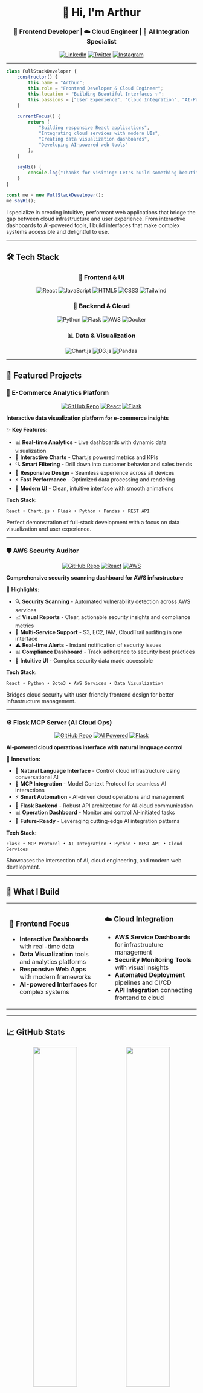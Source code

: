 <div align="center">

# 👋 Hi, I'm Arthur

### 🎨 Frontend Developer | ☁️ Cloud Engineer | 🤖 AI Integration Specialist

[![LinkedIn](https://img.shields.io/badge/LinkedIn-Connect-0077B5?style=for-the-badge&logo=linkedin&logoColor=white)](https://www.linkedin.com/in/oleg-p-b90472161/)
[![Twitter](https://img.shields.io/badge/Twitter-Follow-1DA1F2?style=for-the-badge&logo=twitter&logoColor=white)](https://twitter.com/)
[![Instagram](https://img.shields.io/badge/Instagram-Follow-E4405F?style=for-the-badge&logo=instagram&logoColor=white)](https://www.instagram.com/sky_is_ocean/)

</div>

---

```javascript
class FullStackDeveloper {
    constructor() {
        this.name = "Arthur";
        this.role = "Frontend Developer & Cloud Engineer";
        this.location = "Building Beautiful Interfaces ✨";
        this.passions = ["User Experience", "Cloud Integration", "AI-Powered Apps"];
    }
    
    currentFocus() {
        return [
            "Building responsive React applications",
            "Integrating cloud services with modern UIs",
            "Creating data visualization dashboards",
            "Developing AI-powered web tools"
        ];
    }
    
    sayHi() {
        console.log("Thanks for visiting! Let's build something beautiful together 🚀");
    }
}

const me = new FullStackDeveloper();
me.sayHi();
```

I specialize in creating intuitive, performant web applications that bridge the gap between cloud infrastructure and user experience. From interactive dashboards to AI-powered tools, I build interfaces that make complex systems accessible and delightful to use.

---

## 🛠️ Tech Stack

<div align="center">

### 🎨 Frontend & UI
![React](https://img.shields.io/badge/React-20232A?style=for-the-badge&logo=react&logoColor=61DAFB)
![JavaScript](https://img.shields.io/badge/JavaScript-F7DF1E?style=for-the-badge&logo=javascript&logoColor=black)
![HTML5](https://img.shields.io/badge/HTML5-E34F26?style=for-the-badge&logo=html5&logoColor=white)
![CSS3](https://img.shields.io/badge/CSS3-1572B6?style=for-the-badge&logo=css3&logoColor=white)
![Tailwind](https://img.shields.io/badge/Tailwind_CSS-38B2AC?style=for-the-badge&logo=tailwind-css&logoColor=white)

### 🔧 Backend & Cloud
![Python](https://img.shields.io/badge/Python-3776AB?style=for-the-badge&logo=python&logoColor=white)
![Flask](https://img.shields.io/badge/Flask-000000?style=for-the-badge&logo=flask&logoColor=white)
![AWS](https://img.shields.io/badge/AWS-232F3E?style=for-the-badge&logo=amazon-aws&logoColor=FF9900)
![Docker](https://img.shields.io/badge/Docker-2496ED?style=for-the-badge&logo=docker&logoColor=white)

### 📊 Data & Visualization
![Chart.js](https://img.shields.io/badge/Chart.js-FF6384?style=for-the-badge&logo=chart.js&logoColor=white)
![D3.js](https://img.shields.io/badge/D3.js-F9A03C?style=for-the-badge&logo=d3.js&logoColor=white)
![Pandas](https://img.shields.io/badge/Pandas-150458?style=for-the-badge&logo=pandas&logoColor=white)

</div>

---

## 🌟 Featured Projects

### 🧩 E-Commerce Analytics Platform

<div align="center">

[![GitHub Repo](https://img.shields.io/badge/View_Repository-181717?style=for-the-badge&logo=github&logoColor=white)](https://github.com/arthurperch/ecommerce-analytics-platform)
[![React](https://img.shields.io/badge/React-Frontend-61DAFB?style=for-the-badge&logo=react)](https://github.com/arthurperch/ecommerce-analytics-platform)
[![Flask](https://img.shields.io/badge/Flask-Backend-000000?style=for-the-badge&logo=flask)](https://github.com/arthurperch/ecommerce-analytics-platform)

</div>

**Interactive data visualization platform for e-commerce insights**

✨ **Key Features:**
- 📊 **Real-time Analytics** - Live dashboards with dynamic data visualization
- 🎯 **Interactive Charts** - Chart.js powered metrics and KPIs
- 🔍 **Smart Filtering** - Drill down into customer behavior and sales trends
- 📱 **Responsive Design** - Seamless experience across all devices
- ⚡ **Fast Performance** - Optimized data processing and rendering
- 🎨 **Modern UI** - Clean, intuitive interface with smooth animations

**Tech Stack:**
```
React • Chart.js • Flask • Python • Pandas • REST API
```

Perfect demonstration of full-stack development with a focus on data visualization and user experience.

---

### 🛡️ AWS Security Auditor

<div align="center">

[![GitHub Repo](https://img.shields.io/badge/View_Repository-181717?style=for-the-badge&logo=github&logoColor=white)](https://github.com/arthurperch/aws-security-auditor)
[![React](https://img.shields.io/badge/React-Dashboard-61DAFB?style=for-the-badge&logo=react)](https://github.com/arthurperch/aws-security-auditor)
[![AWS](https://img.shields.io/badge/AWS-Integration-FF9900?style=for-the-badge&logo=amazon-aws)](https://github.com/arthurperch/aws-security-auditor)

</div>

**Comprehensive security scanning dashboard for AWS infrastructure**

🔐 **Highlights:**
- 🔍 **Security Scanning** - Automated vulnerability detection across AWS services
- 📈 **Visual Reports** - Clear, actionable security insights and compliance metrics
- 🎯 **Multi-Service Support** - S3, EC2, IAM, CloudTrail auditing in one interface
- ⚠️ **Real-time Alerts** - Instant notification of security issues
- 📊 **Compliance Dashboard** - Track adherence to security best practices
- 🎨 **Intuitive UI** - Complex security data made accessible

**Tech Stack:**
```
React • Python • Boto3 • AWS Services • Data Visualization
```

Bridges cloud security with user-friendly frontend design for better infrastructure management.

---

### ⚙️ Flask MCP Server (AI Cloud Ops)

<div align="center">

[![GitHub Repo](https://img.shields.io/badge/View_Repository-181717?style=for-the-badge&logo=github&logoColor=white)](https://github.com/arthurperch/flask-mcp-server)
[![AI Powered](https://img.shields.io/badge/AI-Powered-8A2BE2?style=for-the-badge&logo=openai)](https://github.com/arthurperch/flask-mcp-server)
[![Flask](https://img.shields.io/badge/Flask-Server-000000?style=for-the-badge&logo=flask)](https://github.com/arthurperch/flask-mcp-server)

</div>

**AI-powered cloud operations interface with natural language control**

🤖 **Innovation:**
- 💬 **Natural Language Interface** - Control cloud infrastructure using conversational AI
- 🔗 **MCP Integration** - Model Context Protocol for seamless AI interactions
- ⚡ **Smart Automation** - AI-driven cloud operations and management
- 🎯 **Flask Backend** - Robust API architecture for AI-cloud communication
- 📊 **Operation Dashboard** - Monitor and control AI-initiated tasks
- 🚀 **Future-Ready** - Leveraging cutting-edge AI integration patterns

**Tech Stack:**
```
Flask • MCP Protocol • AI Integration • Python • REST API • Cloud Services
```

Showcases the intersection of AI, cloud engineering, and modern web development.

---

## 💼 What I Build

<table>
<tr>
<td width="50%">

### 🎨 Frontend Focus
- **Interactive Dashboards** with real-time data
- **Data Visualization** tools and analytics platforms
- **Responsive Web Apps** with modern frameworks
- **AI-powered Interfaces** for complex systems

</td>
<td width="50%">

### ☁️ Cloud Integration
- **AWS Service Dashboards** for infrastructure management
- **Security Monitoring Tools** with visual insights
- **Automated Deployment** pipelines and CI/CD
- **API Integration** connecting frontend to cloud

</td>
</tr>
</table>

---

## 📈 GitHub Stats

<div align="center">

<img src="https://github-readme-stats.vercel.app/api?username=arthurperch&show_icons=true&theme=tokyonight&hide_border=true&bg_color=1a1b27&title_color=70a5fd&icon_color=bf91f3&text_color=38bdae" width="48%" />
<img src="https://github-readme-streak-stats.herokuapp.com/?user=arthurperch&theme=tokyonight&hide_border=true&background=1a1b27&stroke=38bdae&ring=70a5fd&fire=bf91f3&currStreakLabel=70a5fd" width="48%" />

</div>

---

## 🎯 Currently Exploring

```yaml
frontend:
  - Advanced React patterns and hooks
  - TypeScript for type-safe applications
  - Next.js for full-stack React apps
  - Modern CSS architectures

integration:
  - AI/ML model deployment in web apps
  - WebSocket for real-time features
  - GraphQL APIs
  - Progressive Web Apps (PWA)

design:
  - UI/UX best practices
  - Accessibility standards
  - Performance optimization
  - Animation and micro-interactions
```

---

## 💡 Why Work With Me

<div align="center">

| 🎨 **Design-First** | ⚡ **Performance-Focused** | 🔗 **Cloud-Native** |
|:---:|:---:|:---:|
| Beautiful, intuitive interfaces | Optimized, fast-loading apps | Seamless cloud integration |
| User experience priority | Efficient code practices | Scalable architecture |
| Responsive across devices | SEO-friendly development | Security-conscious design |

</div>

---

## 📫 Let's Connect

Interested in collaborating on frontend projects, discussing web development, or building cloud-integrated applications? Let's chat!

<div align="center">

[![LinkedIn](https://img.shields.io/badge/Let's_Connect_on_LinkedIn-0077B5?style=for-the-badge&logo=linkedin&logoColor=white)](https://www.linkedin.com/in/oleg-p-b90472161/)
[![Email](https://img.shields.io/badge/Send_Me_an_Email-D14836?style=for-the-badge&logo=gmail&logoColor=white)](mailto:your-email@example.com)
[![Portfolio](https://img.shields.io/badge/View_My_Work-000000?style=for-the-badge&logo=github&logoColor=white)](https://github.com/arthurperch)

**Open to:** Frontend development roles • Full-stack opportunities • Cloud integration projects

</div>

---

<div align="center">

### 💭 _"Great design is invisible, great code is readable, and great products are both."_

**Thanks for stopping by!** ⭐ Star repos you find interesting and let's build something amazing!

![Profile Views](https://komarev.com/ghpvc/?username=arthurperch&color=blueviolet&style=for-the-badge)

</div>
